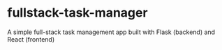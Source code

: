 # fullstack-task-manager
A simple full-stack task management app built with Flask (backend) and React (frontend)
